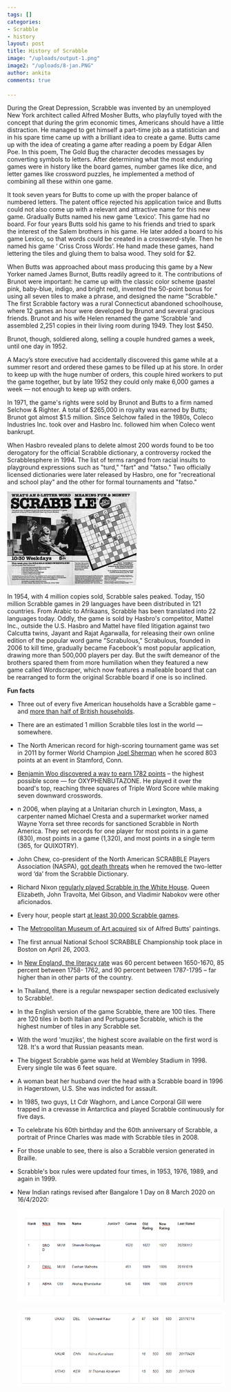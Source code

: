```yaml
---
tags: []
categories:
- Scrabble
- history
layout: post
title: History of Scrabble
image: "/uploads/output-1.png"
image2: "/uploads/8-jan.PNG"
author: ankita
comments: true

---
```

During the Great Depression, Scrabble was invented by an unemployed New York architect called Alfred Mosher Butts, who playfully toyed with the concept that during the grim economic times, Americans should have a little distraction. He managed to get himself a part-time job as a statistician and in his spare time came up with a brilliant idea to create a game. Butts came up with the idea of creating a game after reading a poem by Edgar Allen Poe. In this poem, The Gold Bug the character decodes messages by converting symbols to letters. After determining what the most enduring games were in history like the board games, number games like dice, and letter games like crossword puzzles, he implemented a method of combining all these within one game.

It took seven years for Butts to come up with the proper balance of numbered letters. The patent office rejected his application twice and Butts could not also come up with a relevant and attractive name for this new game. Gradually Butts named his new game ‘Lexico’. This game had no board. For four years Butts sold his game to his friends and tried to spark the interest of the Salem brothers in his game. He later added a board to his game Lexico, so that words could be created in a crossword-style. Then he named his game ‘ Criss Cross Words’. He hand made these games, hand lettering the tiles and gluing them to balsa wood. They sold for $2.

When Butts was approached about mass producing this game by a New Yorker named James Burnot, Butts readily agreed to it. The contributions of Brunot were important: he came up with the classic color scheme (pastel pink, baby-blue, indigo, and bright red), invented the 50-point bonus for using all seven tiles to make a phrase, and designed the name "Scrabble." The first Scrabble factory was a rural Connecticut abandoned schoolhouse, where 12 games an hour were developed by Brunot and several gracious friends. Brunot and his wife Helen renamed the game ‘Scrabble ‘and assembled 2,251 copies in their living room during 1949. They lost $450.

Brunot, though, soldiered along, selling a couple hundred games a week, until one day in 1952.

A Macy’s store executive had accidentally discovered this game while at a summer resort and ordered these games to be filled up at his store. In order to keep up with the huge number of orders, this couple hired workers to put the game together, but by late 1952 they could only make 6,000 games a week — not enough to keep up with orders.

In 1971, the game's rights were sold by Brunot and Butts to a firm named Selchow & Righter. A total of $265,000 in royalty was earned by Butts; Brunot got almost $1.5 million. Since Selchow failed in the 1980s, Coleco Industries Inc. took over and Hasbro Inc. followed him when Coleco went bankrupt.

When Hasbro revealed plans to delete almost 200 words found to be too derogatory for the official Scrabble dictionary, a controversy rocked the Scrabblesphere in 1994. The list of terms ranged from racial insults to playground expressions such as "turd," "fart" and "fatso." Two officially licensed dictionaries were later released by Hasbro, one for "recreational and school play" and the other for formal tournaments and "fatso."

![](/uploads/scrabble.jpg)

In 1954, with 4 million copies sold, Scrabble sales peaked. Today, 150 million Scrabble games in 29 languages have been distributed in 121 countries. From Arabic to Afrikaans, Scrabble has been translated into 22 languages today. Oddly, the game is sold by Hasbro's competitor, Mattel Inc., outside the U.S. Hasbro and Mattel have filed litigation against two Calcutta twins, Jayant and Rajat Agarwalla, for releasing their own online edition of the popular word game "Scrabulous," Scrabulous, founded in 2006 to kill time, gradually became Facebook's most popular application, drawing more than 500,000 players per day. But the swift demeanor of the brothers spared them from more humiliation when they featured a new game called Wordscraper, which now features a malleable board that can be rearranged to form the original Scrabble board if one is so inclined.

**Fun facts**

* Three out of every five American households have a Scrabble game – and [more than half of British households](https://www.telegraph.co.uk/news/newstopics/howaboutthat/3776732/Scrabble-60-facts-for-its-60th-birthday.html).
* There are an estimated 1 million Scrabble tiles lost in the world — somewhere.
* The North American record for high-scoring tournament game was set in 2011 by former World Champion [Joel Sherman](http://www.scrabbleplayers.org/w/Joel_Sherman) when he scored 803 points at an event in Stamford, Conn.
* [Benjamin Woo discovered a way to earn 1782 points](http://www.scrabbleplayers.org/w/SCRABBLE_Trivia) – the highest possible score — for OXYPHENBUTAZONE. He played it over the board's top, reaching three squares of Triple Word Score while making seven downward crosswords.
* n 2006, when playing at a Unitarian church in Lexington, Mass, a carpenter named Michael Cresta and a supermarket worker named Wayne Yorra set three records for sanctioned Scrabble in North America. They set records for one player for most points in a game (830), most points in a game (1,320), and most points in a single term (365, for QUIXOTRY).
* John Chew, co-president of the North American SCRABBLE Players Association (NASPA), [got death threats](https://mentalfloss.com/article/58236/14-fun-scrabble-facts) when he removed the two-letter word ‘da’ from the Scrabble Dictionary.
* Richard Nixon [regularly played Scrabble in the White House](https://mentalfloss.com/article/58236/14-fun-scrabble-facts). Queen Elizabeth, John Travolta, Mel Gibson, and Vladimir Nabokov were other aficionados.
* Every hour, people start [at least 30,000 Scrabble games](https://www.telegraph.co.uk/news/newstopics/howaboutthat/3776732/Scrabble-60-facts-for-its-60th-birthday.html).
* The [Metropolitan Museum of Art acquired](https://www.newenglandhistoricalsociety.com/eastman-johnson/) six of Alfred Butts’ paintings.
* The first annual National School SCRABBLE Championship took place in Boston on April 26, 2003.
* In [New England, the literacy rate](https://colonialquills.blogspot.com/2011/06/literacy-in-colonial-america.html) was 60 percent between 1650-1670, 85 percent between 1758- 1762, and 90 percent between 1787-1795 – far higher than in other parts of the country.
* In Thailand, there is a regular newspaper section dedicated exclusively to Scrabble!.
* In the English version of the game Scrabble, there are 100 tiles. There are 120 tiles in both Italian and Portuguese Scrabble, which is the highest number of tiles in any Scrabble set.
* With the word 'muzjiks', the highest score available on the first word is 128. It's a word that Russian peasants mean.
* The biggest Scrabble game was held at Wembley Stadium in 1998. Every single tile was 6 feet square.
* A woman beat her husband over the head with a Scrabble board in 1996 in Hagerstown, U.S. She was indicted for assault.
* In 1985, two guys, Lt Cdr Waghorn, and Lance Corporal Gill were trapped in a crevasse in Antarctica and played Scrabble continuously for five days.
* To celebrate his 60th birthday and the 60th anniversary of Scrabble, a portrait of Prince Charles was made with Scrabble tiles in 2008.
* For those unable to see, there is also a Scrabble version generated in Braille.
* Scrabble's box rules were updated four times, in 1953, 1976, 1989, and again in 1999.
* New Indian ratings revised after Bangalore 1 Day on 8 March 2020 on 16/4/2020:

  ![](/uploads/8-jan.PNG)

  ![](/uploads/8th-jan-2.PNG)